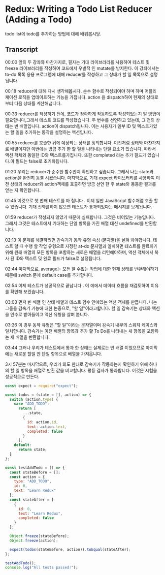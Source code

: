 # Redux: Writing a Todo List Reducer (Adding a Todo)

todo list에 todo를 추가하는 방법에 대해 배워봅시당.

## Transcript

00:00 앞의 두 강좌와 마찬가지로, 필자는 기대 라이브러리를 사용하여 테스트 및 freeze 라이브러리를 작성하여 코드에서 우발적 인 mutate를 방지한다. 이 강좌에서는 to-do 목록 응용 프로그램에 대해 reducer를 작성하고 그 상태가 할 일 목록으로 설명됩니다.

00:18 reducer에 대해 다시 생각해봅시다. 순수 함수로 작성되여야 하며 하며 어플리케이션 로직을 업데이트하는 기능을 가집니다. action 을 dispatch하여 현재의 상태로부터 다음 상태를 계산해냅니다.

00:33 reducer를 작성하기 전에, 코드가 정확하게 작동하도록 작성되었는지 알 방법이 필요합니다,그래서 테스트 코드를 작성했습니다. 두 변수를 선언하고 있는데, 그 전의 상태는 빈 배열입니다. action이 dispatch됩니다. 이는 사용자가 일부 ID 및 텍스트가있는 할 일을 추가하는 동작을 설명하는 액션입니다.

00:55 reducer를 호출한 뒤에 예상되는 상태를 정의합니다. 이전처럼 상태와 마찬가지로 배열이지만 이번에는 방금 추가 한 할 일을 나타내는 단일 요소가 있습니다. 따라서 액션 객체와 동일한 ID와 텍스트를가집니다. 또한 completed 라는 추가 필드가 있습니다.이 필드는 false로 초기화됩니다.

01:20 우리는 reducer가 순수한 함수인지 확인하고 싶습니다. 그래서 나는 state와 action을 완전히 동결 시켰습니다. 마지막으로, 기대 expect 라이브러리를 사용하여 이전 상태의 reducer와 action객체를 호출하면 방금 선언 한 후 state와 동등한 결과를 얻는 지 확인합니다.

01:45 이것으로 첫 번째 테스트를 마 칩니다 . 이제 일반 JavaScript 함수처럼 호출 할 수 있습니다. 기대 전화를하지 않으면 테스트가 통과되었다는 메시지를 보게됩니다.

01:59 reducer가 작성되지 않았기 때문에 실패합니다. 그것은 비어있는 기능입니다. 그래서 그것은 테스트에서 기대하는 단일 항목을 가진 배열 대신 undefined를 반환합니다.

02:13 이 문제를 해결하려면 감속기가 동작 유형 속성 (문자열)을 살펴 봐야합니다. 테스트 할 때 수행 할 작업 유형으로 지정한 at-do 문자열과 일치하면 테스트를 완료하기 위해 원래 배열의 모든 항목을 포함하는 새로운 배열을 리턴해야하며, 액션 객체에서 복사 된 ID와 텍스트 및 완료 필드가 false로 설정됩니다.

02:44 마지막으로, average는 모든 알 수없는 작업에 대한 현재 상태를 반환해야하기 때문에 switch 문에 default case를 추가합니다.

02:54 이제 테스트가 성공적으로 끝납니다 . 이 예에서 데이터 흐름을 재검토하여 이유를 확인해 보겠습니다.

03:03 먼저 빈 배열 인 상태 배열과 테스트 함수 안에있는 액션 객체를 만듭니다. 나는 그들을 감속기 기능에 대한 논증으로, "할 일"이라고합니다. 할 일 감속기는 상태와 액션을 인수로 받아들이고 액션 유형을 살펴 봅니다.

03:26 이 경우 동작 유형은 "할 일"이라는 문자열이며 감속기 내부의 스위치 케이스와 일치합니다. 감속기는 이전 배열의 항목과 추가 할 To Do를 나타내는 새 항목을 포함하는 새 배열을 반환합니다.

03:44 그러나 우리가 테스트에서 통과 한 상태는 실제로는 빈 배열 이었으므로 마지막에는 새로운 할일 인 단일 항목으로 배열을 가져옵니다.

3시 57분는 마지막으로, 우리가 의도 한대로 감속기가 작동하는지 확인하기 위해 하나의 할 일 항목을 배열로 반환 값을 비교합니다. 평등 검사가 통과합니다. 이것은 시험을 성공적으로 만든다.

```js
const expect = require("expect");

const todos = (state = [], action) => {
  switch (action.type) {
    case "ADD_TODO":
      return [
        ...state,
        {
          id: action.id,
          text: action.text,
          completed: false
        }
      ];
    default:
      return state;
  }
};

const testAddTodo = () => {
  const stateBefore = [];
  const action = {
    type: "ADD_TODO",
    id: 0,
    text: "Learn Redux"
  };
  const stateAfter = [
    {
      id: 0,
      text: "Learn Redux",
      completed: false
    }
  ];

  Object.freeze(stateBefore);
  Object.freeze(action);

  expect(todos(stateBefore, action)).toEqual(stateAfter);
};

testAddTodo();
console.log("All tests passed!");
```
